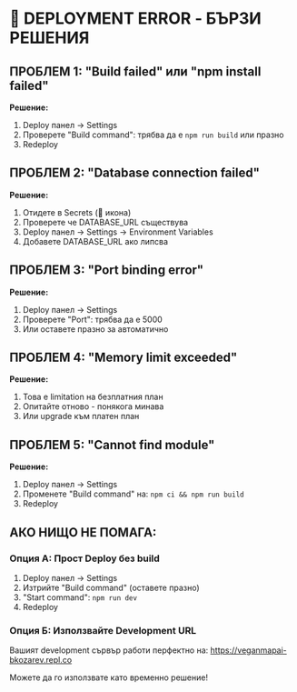 # 🚨 DEPLOYMENT ERROR - БЪРЗИ РЕШЕНИЯ

## ПРОБЛЕМ 1: "Build failed" или "npm install failed"
**Решение:**
1. Deploy панел → Settings
2. Проверете "Build command": трябва да е `npm run build` или празно
3. Redeploy

## ПРОБЛЕМ 2: "Database connection failed" 
**Решение:**
1. Отидете в Secrets (🔑 икона)
2. Проверете че DATABASE_URL съществува
3. Deploy панел → Settings → Environment Variables
4. Добавете DATABASE_URL ако липсва

## ПРОБЛЕМ 3: "Port binding error"
**Решение:**
1. Deploy панел → Settings
2. Проверете "Port": трябва да е 5000
3. Или оставете празно за автоматично

## ПРОБЛЕМ 4: "Memory limit exceeded"
**Решение:**
1. Това е limitation на безплатния план
2. Опитайте отново - понякога минава
3. Или upgrade към платен план

## ПРОБЛЕМ 5: "Cannot find module"
**Решение:**
1. Deploy панел → Settings
2. Променете "Build command" на: `npm ci && npm run build`
3. Redeploy

## АКО НИЩО НЕ ПОМАГА:

### Опция А: Прост Deploy без build
1. Deploy панел → Settings
2. Изтрийте "Build command" (оставете празно)
3. "Start command": `npm run dev`
4. Redeploy

### Опция Б: Използвайте Development URL
Вашият development сървър работи перфектно на:
https://veganmapai-bkozarev.repl.co

Можете да го използвате като временно решение!